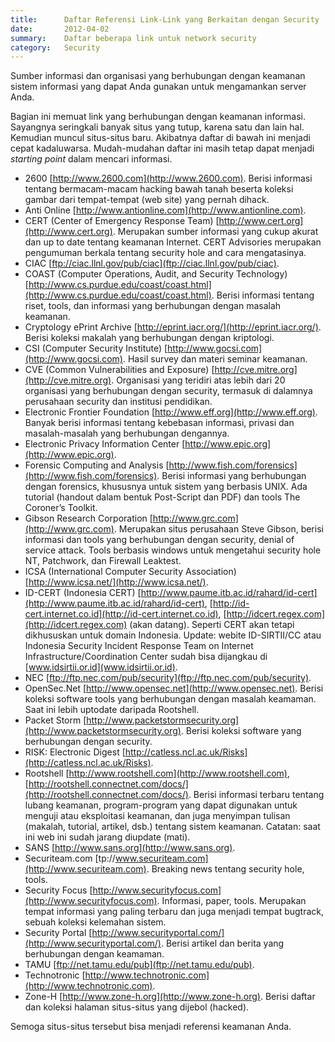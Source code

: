 ```yaml
---
title:      Daftar Referensi Link-Link yang Berkaitan dengan Security
date:       2012-04-02
summary:    Daftar beberapa link untuk network security
category:   Security
---
```


Sumber informasi dan organisasi yang berhubungan dengan keamanan sistem informasi yang dapat Anda gunakan untuk mengamankan server Anda.

Bagian ini memuat link yang berhubungan dengan keamanan informasi. Sayangnya seringkali banyak situs yang tutup, karena satu dan lain hal. Kemudian muncul situs-situs baru. Akibatnya daftar di bawah ini menjadi cepat kadaluwarsa. Mudah-mudahan daftar ini masih tetap dapat menjadi *starting point* dalam mencari informasi.

- 2600 [http://www.2600.com](http://www.2600.com). Berisi informasi tentang bermacam-macam hacking bawah tanah beserta koleksi gambar dari tempat-tempat (web site) yang pernah dihack.
- Anti Online [http://www.antionline.com](http://www.antionline.com).
- CERT (Center of Emergency Response Team) [http://www.cert.org](http://www.cert.org). Merupakan sumber informasi yang cukup akurat dan up to date tentang keamanan Internet. CERT Advisories merupakan pengumuman berkala tentang security hole and cara mengatasinya.
- CIAC [ftp://ciac.llnl.gov/pub/ciac](ftp://ciac.llnl.gov/pub/ciac).
- COAST (Computer Operations, Audit, and Security Technology) [http://www.cs.purdue.edu/coast/coast.html](http://www.cs.purdue.edu/coast/coast.html). Berisi informasi tentang riset, tools, dan informasi yang berhubungan dengan masalah keamanan.
- Cryptology ePrint Archive [http://eprint.iacr.org/](http://eprint.iacr.org/). Berisi koleksi makalah yang berhubungan dengan kriptologi.
- CSI (Computer Security Institute) [http://www.gocsi.com](http://www.gocsi.com). Hasil survey dan materi seminar keamanan.
- CVE (Common Vulnerabilities and Exposure) [http://cve.mitre.org](http://cve.mitre.org). Organisasi yang teridiri atas lebih dari 20 organisasi yang berhubungan dengan security, termasuk di dalamnya perusahaan security dan institusi pendidikan.
- Electronic Frontier Foundation [http://www.eff.org](http://www.eff.org). Banyak berisi informasi tentang kebebasan informasi, privasi dan masalah-masalah yang berhubungan dengannya.
- Electronic Privacy Information Center [http://www.epic.org](http://www.epic.org).
- Forensic Computing and Analysis [http://www.fish.com/forensics](http://www.fish.com/forensics). Berisi informasi yang berhubungan dengan forensics, khususnya untuk sistem yang berbasis UNIX. Ada tutorial (handout dalam bentuk Post-Script dan PDF) dan tools The Coroner’s Toolkit.
- Gibson Research Corporation [http://www.grc.com](http://www.grc.com). Merupakan situs perusahaan Steve Gibson, berisi informasi dan tools yang berhubungan dengan security, denial of service attack. Tools berbasis windows untuk mengetahui security hole NT, Patchwork, dan Firewall Leaktest.
- ICSA (International Computer Security Association) [http://www.icsa.net/](http://www.icsa.net/).
- ID-CERT (Indonesia CERT) [http://www.paume.itb.ac.id/rahard/id-cert](http://www.paume.itb.ac.id/rahard/id-cert), [http://id-cert.internet.co.id](http://id-cert.internet.co.id), [http://idcert.regex.com](http://idcert.regex.com) (akan datang). Seperti CERT akan tetapi dikhususkan untuk domain Indonesia. Update: webite ID-SIRTII/CC atau Indonesia Security Incident Response Team on Internet Infrastructure/Coordination Center sudah bisa dijangkau di [www.idsirtii.or.id](www.idsirtii.or.id).
- NEC [ftp://ftp.nec.com/pub/security](ftp://ftp.nec.com/pub/security).
- OpenSec.Net [http://www.opensec.net](http://www.opensec.net). Berisi koleksi software tools yang berhubungan dengan masalah keamaman. Saat ini lebih uptodate daripada Rootshell. 
- Packet Storm [http://www.packetstormsecurity.org](http://www.packetstormsecurity.org). Berisi koleksi software yang berhubungan dengan security.
- RISK: Electronic Digest [http://catless.ncl.ac.uk/Risks](http://catless.ncl.ac.uk/Risks).
- Rootshell  [http://www.rootshell.com](http://www.rootshell.com), [http://rootshell.connectnet.com/docs/](http://rootshell.connectnet.com/docs/). Berisi informasi terbaru tentang lubang keamanan, program-program yang dapat digunakan untuk menguji atau eksploitasi keamanan, dan juga menyimpan tulisan (makalah, tutorial, artikel, dsb.) tentang sistem keamanan. Catatan: saat ini web ini sudah jarang diupdate (mati).
- SANS [http://www.sans.org](http://www.sans.org).
- Securiteam.com [tp://www.securiteam.com](http://www.securiteam.com). Breaking news tentang security hole, tools.
- Security Focus [http://www.securityfocus.com](http://www.securityfocus.com). Informasi, paper, tools. Merupakan tempat informasi yang paling terbaru dan juga menjadi tempat bugtrack, sebuah koleksi kelemahan sistem.
- Security Portal [http://www.securityportal.com/](http://www.securityportal.com/). Berisi artikel dan berita yang berhubungan dengan keamaman.
- TAMU [ftp://net.tamu.edu/pub](ftp://net.tamu.edu/pub).
- Technotronic [http://www.technotronic.com](http://www.technotronic.com).
- Zone-H [http://www.zone-h.org](http://www.zone-h.org). Berisi daftar dan koleksi halaman situs-situs yang dijebol (hacked).

Semoga situs-situs tersebut bisa menjadi referensi keamanan Anda.
